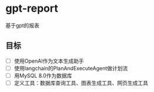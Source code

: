 # gpt-report
基于gpt的报表

## 目标

+ [ ] 使用OpenAI作为文本生成助手
+ [ ] 使用langchain的PlanAndExecuteAgent做计划流
+ [ ] 用MySQL 8.0作为数据库
+ [ ] 定义工具：数据库查询工具、图表生成工具、网页生成工具

